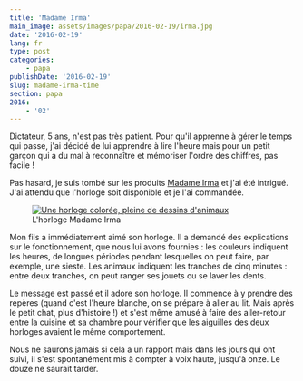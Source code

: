 ```yaml
---
title: 'Madame Irma'
main_image: assets/images/papa/2016-02-19/irma.jpg
date: '2016-02-19'
lang: fr
type: post
categories:
    - papa
publishDate: '2016-02-19'
slug: madame-irma-time
section: papa
2016:
    - '02'
---
```


Dictateur, 5 ans, n'est pas très patient. Pour qu'il apprenne à gérer le temps qui passe, j'ai décidé de lui apprendre à lire l'heure mais pour un petit garçon qui a du mal à reconnaître et mémoriser l'ordre des chiffres, pas facile !

Pas hasard, je suis tombé sur les produits [Madame Irma](http://www.irmatime.com/fr/) et j'ai été intrigué. J'ai attendu que l'horloge soit disponible et je l'ai commandée.

<figure>
  <a href="http://www.irmatime.com/fr/" title="Aller sur le site de Madame Irma">
      <img src="/assets/images/papa/2016-02-19/irma.jpg" alt="Une horloge colorée, pleine de dessins d'animaux" />
  </a>
  <figcaption>L'horloge Madame Irma</figcaption>
</figure>

Mon fils a immédiatement aimé son horloge. Il a demandé des explications sur le fonctionnement, que nous lui avons fournies : les couleurs indiquent les heures, de longues périodes pendant lesquelles on peut faire, par exemple, une sieste. Les animaux indiquent les tranches de cinq minutes : entre deux tranches, on peut ranger ses jouets ou se laver les dents.

Le message est passé et il adore son horloge. Il commence à y prendre des repères (quand c'est l'heure blanche, on se prépare à aller au lit. Mais après le petit chat, plus d'histoire !) et s'est même amusé à faire des aller-retour entre la cuisine et sa chambre pour vérifier que les aiguilles des deux horloges avaient le même comportement.

Nous ne saurons jamais si cela a un rapport mais dans les jours qui ont suivi, il s'est spontanément mis à compter à voix haute, jusqu'à onze. Le douze ne saurait tarder.